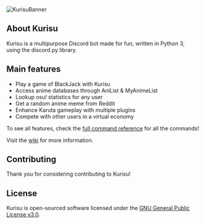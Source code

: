 ![KurisuBanner](https://timelinecovers.pro/facebook-cover/download/steins-gate-makise-kurisu-facebook-cover.jpg)

## About Kurisu
Kurisu is a multipurpose Discord bot made for fun, written in Python 3, using the discord.py library.

## Main features
* Play a game of BlackJack with Kurisu 
* Access anime databases through AniList & MyAnimeList
* Lookup osu! statistics for any user
* Get a random anime meme from Reddit
* Enhance Karuta gameplay with multiple plugins
* Compete with other users in a virtual economy

To see all features, check the [full command reference](https://github.com/eyang2020/Kurisu/wiki/Commands) for all the commands!

Visit the [wiki](https://github.com/eyang2020/Kurisu/wiki) for more information.

## Contributing
Thank you for considering contributing to Kurisu!

## License
Kurisu is open-sourced software licensed under the [GNU General Public License v3.0](http://www.gnu.org/licenses/gpl.html).
